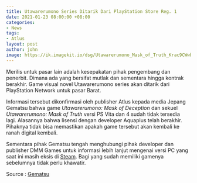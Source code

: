 ```yaml
---
title: Utawarerumono Series Ditarik Dari PlayStation Store Reg. 1
date: 2021-01-23 08:00:00 +08:00
categories:
- News
tags:
- Atlus
layout: post
author: john
image: https://ik.imagekit.io/dsg/Utawarerumono_Mask_of_Truth_Krac9CWwb.jpg
---
```


Merilis untuk pasar lain adalah kesepakatan pihak pengembang dan penerbit. Dimana ada yang bersifat mutlak dan sementara hingga kontrak berakhir. Game visual novel Utawarerumono series akan ditarik dari PlayStation Network untuk pasar Barat.

Informasi tersebut dikonfirmasi oleh publisher Atlus kepada media Jepang Gematsu bahwa game _Utawarerumono: Mask of Deception_ dan sekuel _Utawarerumono: Mask of Truth_ versi PS Vita dan 4 sudah tidak tersedia lagi. Alasannya bahwa lisensi dengan developer Aquaplus telah berakhir. Pihaknya tidak bisa memastikan apakah game tersebut akan kembali ke ranah digital kembali.

Sementara pihak Gematsu tengah menghubungi pihak developer dan publisher DMM Games untuk informasi lebih lanjut mengenai versi PC yang saat ini masih eksis di [Steam](https://store.steampowered.com/app/1149550/Utawarerumono_Mask_of_Deception/). Bagi yang sudah memiliki gamenya sebelumnya tidak perlu khawatir.

Source : [Gematsu](https://www.gematsu.com/2021/01/utawarerumono-mask-of-deception-and-mask-of-truth-delisted-from-playstation-store-in-the-west-as-licensing-expires)
